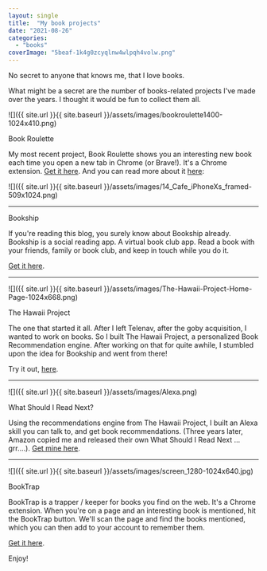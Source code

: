 ```yaml
---
layout: single
title:  "My book projects"
date: "2021-08-26"
categories: 
  - "books"
coverImage: "5beaf-1k4g0zcyqlnw4wlpqh4volw.png"
---
```


No secret to anyone that knows me, that I love books.

What might be a secret are the number of books-related projects I've made over the years. I thought it would be fun to collect them all.

![]({{ site.url }}{{ site.baseurl }}/assets/images/bookroulette1400-1024x410.png)

Book Roulette

My most recent project, Book Roulette shows you an interesting new book each time you open a new tab in Chrome (or Brave!). It's a Chrome extension. [Get it here](https://chrome.google.com/webstore/detail/book-roulette-by-bookship/nmomlgnkllppccohkeemlenohnakehoc). And you can read more about it [here](https://blog.bookshipapp.com/2021/08/12/a-little-bit-of-fun/):

![]({{ site.url }}{{ site.baseurl }}/assets/images/14_Cafe_iPhoneXs_framed-509x1024.png)

* * *

Bookship

If you're reading this blog, you surely know about Bookship already. Bookship is a social reading app. A virtual book club app. Read a book with your friends, family or book club, and keep in touch while you do it.

[Get it here](https://www.bookshipapp.com).

* * *

![]({{ site.url }}{{ site.baseurl }}/assets/images/The-Hawaii-Project-Home-Page-1024x668.png)

The Hawaii Project

The one that started it all. After I left Telenav, after the goby acquisition, I wanted to work on books. So I built The Hawaii Project, a personalized Book Recommendation engine. After working on that for quite awhile, I stumbled upon the idea for Bookship and went from there!

Try it out, [here](https://www.thehawaiiproject.com).

* * *

![]({{ site.url }}{{ site.baseurl }}/assets/images/Alexa.png)

What Should I Read Next?

Using the recommendations engine from The Hawaii Project, I built an Alexa skill you can talk to, and get book recommendations. (Three years later, Amazon copied me and released their own What Should I Read Next ... grr....). [Get mine here](https://www.amazon.com/What-Should-I-Read-Next/dp/B06XB1YBW1).

* * *

![]({{ site.url }}{{ site.baseurl }}/assets/images/screen_1280-1024x640.jpg)

BookTrap

BookTrap is a trapper / keeper for books you find on the web. It's a Chrome extension. When you're on a page and an interesting book is mentioned, hit the BookTrap button. We'll scan the page and find the books mentioned, which you can then add to your account to remember them.

[Get it here](https://chrome.google.com/webstore/detail/book-trap-from-the-hawaii/bckfacfcmaenldcpkcmloghmlenppkgc).

Enjoy!
